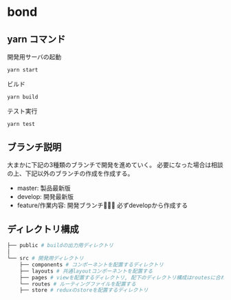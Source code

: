 # bond

## yarn コマンド

開発用サーバの起動

``` bash
yarn start
```

ビルド

```bash
yarn build
```

テスト実行

```bash
yarn test
```

## ブランチ説明

大まかに下記の3種類のブランチで開発を進めていく。
必要になった場合は相談の上、下記以外のブランチの作成を作成する。

- master: 製品最新版
- develop: 開発最新版
- feature/作業内容: 開発ブランチ 必ずdevelopから作成する

## ディレクトリ構成

```bash
├── public # buildの出力用ディレクトリ
│  
└── src # 開発用ディレクトリ
    ├── components # コンポーネントを配置するディレクトリ
    ├── layouts # 共通layoutコンポーネントを配置する
    ├── pages # viewを配置するディレクトリ, 配下のディレクトリ構成はroutesに合わせる
    └── routes # ルーティングファイルを配置する
    ├── store # reduxのstoreを配置するディレクトリ
```

